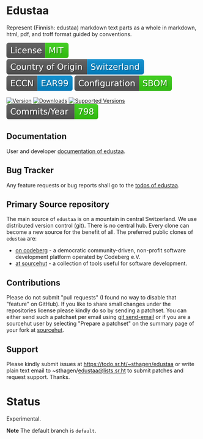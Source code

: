 # Edustaa

Represent (Finnish: edustaa) markdown text parts as a whole in markdown, html, pdf, and troff format guided by conventions.

[![License](docs/badges/license-spdx-mit.svg)](https://git.sr.ht/~sthagen/edustaa/tree/default/item/LICENSE)
[![Country of Origin](docs/badges/country-of-origin-name-switzerland-neutral.svg)](https://git.sr.ht/~sthagen/edustaa/tree/default/item/COUNTRY-OF-ORIGIN)
[![Export Classification Control Number (ECCN)](docs/badges/export-control-classification-number_eccn-ear99-neutral.svg)](https://git.sr.ht/~sthagen/edustaa/tree/default/item/EXPORT-CONTROL-CLASSIFICATION-NUMBER)
[![Configuration](docs/badges/configuration-sbom.svg)](https://git.sr.ht/~sthagen/edustaa/tree/default/item/docs/third-party/README.md)

[![Version](https://img.shields.io/pypi/v/edustaa.svg?style=flat)](https://pypi.python.org/pypi/edustaa/)
[![Downloads](https://static.pepy.tech/badge/edustaa/month)](https://pepy.tech/project/edustaa)
[![Supported Versions](https://img.shields.io/pypi/pyversions/edustaa.svg?style=flat)](https://pypi.python.org/pypi/edustaa/)
[![Maintenance Status](docs/badges/commits-per-year.svg)](https://git.sr.ht/~sthagen/edustaa/log)

## Documentation

User and developer [documentation of edustaa](https://codes.dilettant.life/docs/edustaa).

## Bug Tracker

Any feature requests or bug reports shall go to the [todos of edustaa](https://todo.sr.ht/~sthagen/edustaa).

## Primary Source repository

The main source of `edustaa` is on a mountain in central Switzerland.
We use distributed version control (git).
There is no central hub.
Every clone can become a new source for the benefit of all.
The preferred public clones of `edustaa` are:

* [on codeberg](https://codeberg.org/sthagen/edustaa) - a democratic community-driven, non-profit software development platform operated by Codeberg e.V.
* [at sourcehut](https://git.sr.ht/~sthagen/edustaa) - a collection of tools useful for software development.

## Contributions

Please do not submit "pull requests" (I found no way to disable that "feature" on GitHub).
If you like to share small changes under the repositories license please kindly do so by sending a patchset.
You can either send such a patchset per email using [git send-email](https://git-send-email.io) or
if you are a sourcehut user by selecting "Prepare a patchset" on the summary page of your fork at [sourcehut](https://git.sr.ht/).

## Support

Please kindly submit issues at https://todo.sr.ht/~sthagen/edustaa or write plain text email to ~sthagen/edustaa@lists.sr.ht to submit patches and request support. Thanks.

# Status

Experimental.

**Note** The default branch is `default`.
